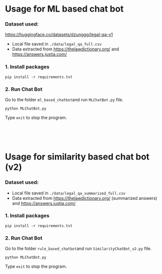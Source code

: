
# Usage for ML based chat bot

### Dataset used: 

https://huggingface.co/datasets/dzunggg/legal-qa-v1
<br>
- Local file saved in `./data/legal_qa_full.csv`
- Data extracted from https://thelawdictionary.org/ and https://answers.justia.com/


### 1. Install packages
```
pip install -r requirements.txt
```

### 2. Run Chat Bot
Go to the folder `ml_based_chatbot`and run `MLChatBot.py` file.
```
python MLChatBot.py
```
Type `exit` to stop the program.

<br><br><br>

# Usage for similarity based chat bot (v2)

### Dataset used: 

- Local file saved in `./data/legal_qa_summarized_full.csv`
- Data extracted from https://thelawdictionary.org/ (summarized answers) and https://answers.justia.com/

### 1. Install packages
```
pip install -r requirements.txt
```

### 2. Run Chat Bot
Go to the folder `rule_based_chatbot`and run `SimilarityChatBot_v2.py` file.
```
python MLChatBot.py
```
Type `exit` to stop the program.